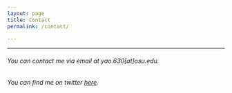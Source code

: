 ```yaml
---
layout: page
title: Contact
permalink: /contact/

---
```


---

###### You can contact me via email at yao.630[at]osu.edu.
###### You can find me on twitter [here](https://twitter.com/yaoman1324).



